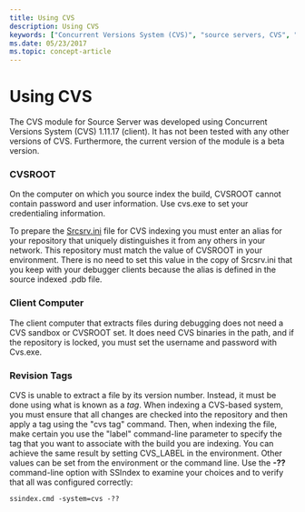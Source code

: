 ```yaml
---
title: Using CVS
description: Using CVS
keywords: ["Concurrent Versions System (CVS)", "source servers, CVS", "SrcSrv, CVS", "Concurrent Versions System (CVS), overview"]
ms.date: 05/23/2017
ms.topic: concept-article
---
```


# Using CVS


The CVS module for Source Server was developed using Concurrent Versions System (CVS) 1.11.17 (client). It has not been tested with any other versions of CVS. Furthermore, the current version of the module is a beta version.

### <span id="cvsroot"></span><span id="CVSROOT"></span>CVSROOT

On the computer on which you source index the build, CVSROOT cannot contain password and user information. Use cvs.exe to set your credentialing information.

To prepare the [Srcsrv.ini](the-srcsrv-ini-file.md) file for CVS indexing you must enter an alias for your repository that uniquely distinguishes it from any others in your network. This repository must match the value of CVSROOT in your environment. There is no need to set this value in the copy of Srcsrv.ini that you keep with your debugger clients because the alias is defined in the source indexed .pdb file.

### <span id="client_computer"></span><span id="CLIENT_COMPUTER"></span>Client Computer

The client computer that extracts files during debugging does not need a CVS sandbox or CVSROOT set. It does need CVS binaries in the path, and if the repository is locked, you must set the username and password with Cvs.exe.

### <span id="revision_tags"></span><span id="REVISION_TAGS"></span>Revision Tags

CVS is unable to extract a file by its version number. Instead, it must be done using what is known as a *tag*. When indexing a CVS-based system, you must ensure that all changes are checked into the repository and then apply a tag using the "cvs tag" command. Then, when indexing the file, make certain you use the "label" command-line parameter to specify the tag that you want to associate with the build you are indexing. You can achieve the same result by setting CVS\_LABEL in the environment. Other values can be set from the environment or the command line. Use the **-??** command-line option with SSIndex to examine your choices and to verify that all was configured correctly:

```console
ssindex.cmd -system=cvs -??
```

 

 

